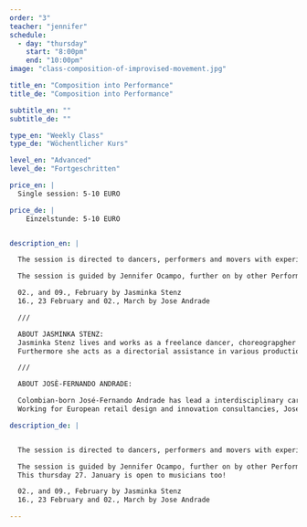 ```yaml
---
order: "3"
teacher: "jennifer"
schedule:
  - day: "thursday"
    start: "8:00pm"
    end: "10:00pm"
image: "class-composition-of-improvised-movement.jpg"

title_en: "Composition into Performance"
title_de: "Composition into Performance"

subtitle_en: ""
subtitle_de: ""

type_en: "Weekly Class"
type_de: "Wöchentlicher Kurs"

level_en: "Advanced"
level_de: "Fortgeschritten"

price_en: |
  Single session: 5-10 EURO

price_de: |
    Einzelstunde: 5-10 EURO   


description_en: |

  The session is directed to dancers, performers and movers with experience, who are interested on the praxis of improvisation, instant composition and performance.

  The session is guided by Jennifer Ocampo, further on by other Performers.  

  02., and 09., February by Jasminka Stenz  
  16., 23 February and 02., March by Jose Andrade  

  ///

  ABOUT JASMINKA STENZ:
  Jasminka Stenz lives and works as a freelance dancer, choreograpgher and pedagogue in Berlin and in swizerland. Beside her long-standing companions, the music (violin) and the tango, Jasminka Stenz is a performer, who finished her education at TIP Bewegungs-art Freiburg. She creates own work and is to be seen as a performer in different pieces, with contemporary dance, as well as with her music. Her meinfocus is the improvisation.
  Furthermore she acts as a directorial assistance in various productions. Jasminka Stenz works, beside the free lance activity as an artist, temporarily as a pedagogue with autistic children, body-and dance-oriented. Moreover, she leads courses in dance improvisation and Tango Argentino in Berlin. / Contact: jasminka.stenz@gmail.com

  ///

  ABOUT JOSÈ-FERNANDO ANDRADE:

  Colombian-born José-Fernando Andrade has lead a interdisciplinary career as a dancer, actor and director but also, as an spatial designer. Following his Integrated Arts and Theatre studies in Colombia, he began developing his own acclaimed dance-theatre performances, whilst working on architectural and scenography projects. In 2004, José-Fernando established himself in Spain and then in Germany, where he continued to collaborate with dance-theatre companies, as well as direct multimedia arts projects. He also has been teaching and conducting workshops for both public and private institutions.
  Working for European retail design and innovation consultancies, José-Fernando developed his knowledge of new technologies. Stemming from this passion, he recently founded a creative lab, which connects dance with sensing technologies to create immersive experiences, mixing neurotech and body tracking in order to generate of visuals and sounds in real time.

description_de: |


  The session is directed to dancers, performers and movers with experience, who are interested on the praxis of improvisation, instant composition and performance.

  The session is guided by Jennifer Ocampo, further on by other Performers.  
  This thursday 27. January is open to musicians too!

  02., and 09., February by Jasminka Stenz  
  16., 23 February and 02., March by Jose Andrade

---
```

